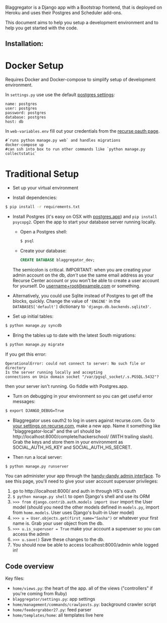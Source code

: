 Blaggregator is a Django app with a Bootstrap frontend, that is deployed on
Heroku and uses their Postgres and Scheduler add-ons.

This document aims to help you setup a development environment and to help you
get started with the code.

## Installation:

# Docker Setup
Requires Docker and Docker-compose to simplify setup of development environment.

In `settings.py` use use the default [postgres settings](https://hub.docker.com/_/postgres/):
```
name: postgres
user: postgres
password: postgres
database: postgres
host: db
````

In `web-variables.env` fill out your credentials from the [recurse oauth page](https://www.recurse.com/settings/oauth).


```
#`runs python manage.py web` and handles migrations
docker-compose up
#can ssh into box to run other commands like `python manage.py collectstatic`
```

# Traditional Setup
- Set up your virtual environment

- Install dependencies:

```bash
$ pip install -r requirements.txt
```

- Install Postgres (it's easy on OSX
  with [postgres.app](http://postgresapp.com/)) and `pip install
  psycopg2`. Open the app to start your database server running locally.

    - Open a Postgres shell:

      ```bash
      $ psql
      ```

    - Create your database:

      ```sql
      CREATE DATABASE blaggregator_dev;
      ```
    The semicolon is critical. IMPORTANT: when you are creating your admin
    account on the db, *don't* use the same email address as your Recurse
    Center account or you won't be able to create a user account for
    yourself. Do username+root@example.com or something.

- Alternatively, you could use Sqlite instead of Postgres to get off the
  blocks, quickly.  Change the value of `'ENGINE'` in the
  `DATABASES['default']` dictionary to `'django.db.backends.sqlite3'`.

- Set up initial tables:

```bash
$ python manage.py syncdb
```

- Bring the tables up to date with the latest South migrations:

```bash
$ python manage.py migrate
```

If you get this error:

```
OperationalError: could not connect to server: No such file or directory
Is the server running locally and accepting
connections on Unix domain socket "/var/pgsql_socket/.s.PGSQL.5432"?
```
then your server isn't running. Go fiddle with Postgres.app.

- Turn on debugging in your environment so you can get useful error messages:

```bash
$ export DJANGO_DEBUG=True
```

- Blaggregator uses oauth2 to log in users against recurse.com. Go
  to [your settings on recurse.com](https://www.recurse.com/settings), make a
  new app. Name it something like "blaggregator-local" and the url should be
  http://localhost:8000/complete/hackerschool/ (WITH trailing slash). Grab the
  keys and store them in your environment as SOCIAL_AUTH_HS_KEY and
  SOCIAL_AUTH_HS_SECRET.

- Then run a local server:

```bash
$ python manage.py runserver
```

You can administer your app through
the [handy-dandy admin interface](http://localhost:8000/admin). To see this
page, you'll need to give your user account superuser privileges:

1. go to http://localhost:8000/ and auth in through HS's oauth
2. `$ python manage.py shell` to open Django's shell and use its ORM
3. `>>> from django.contrib.auth.models import User` import the User model
   (should you need the other models defined in `models.py`, import from
   `home.models`. User uses Django's built-in User model)
4. 	`>>> u = User.objects.get(first_name="Sasha")` or whatever your first name
       is. Grab your user object from the db.
5. 	`>>> u.is_superuser = True` make your account a superuser so you can access
       the admin
6. 	`>>> u.save()` Save these changes to the db.
7. 	You should now be able to access localhost:8000/admin while logged in!

## Code overview

Key files:

- `home/views.py`: the heart of the app. all of the views ("controllers" if
  you're coming from Ruby)
- `blaggregator/settings.py`: app settings
- `home/management/commands/crawlposts.py`: background crawler script
- `home/feedergrabber27.py`: feed parser
- `home/templates/home`: all templates live here
